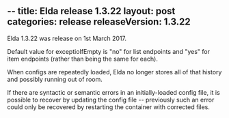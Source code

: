 --
title: Elda release 1.3.22
layout: post
categories: release
releaseVersion: 1.3.22
---

Elda 1.3.22 was release on 1st March 2017.

Default value for exceptioIfEmpty is "no" for list
endpoints and "yes" for item endpoints (rather
than being the same for each).

When configs are repeatedly loaded, Elda no longer
stores all of that history and possibly running out 
of room.

If there are syntactic or semantic errors in an 
initially-loaded config file, it is possible to
recover by updating the config file -- previously
such an error could only be recovered by restarting
the container with corrected files.


